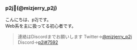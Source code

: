### p2j📛(@mizjerry_p2j)
こんにちは、p2jです。<br>Web系を主に扱ってる初心者です。<br>
> 連絡はDiscordまでお願いします
Twitter→<a href="https://twitter.com/mizjerry_p2j">@mizjerry_p2j</a><br>
Discord→<a href="https://discord.com/users/832219200641564723">p2j#7592</a>
